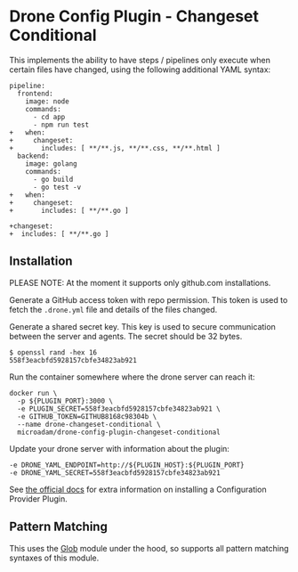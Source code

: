 # Drone Config Plugin - Changeset Conditional

This implements the ability to have steps / pipelines only execute when certain files have changed, using the following additional YAML syntax:

```
pipeline:
  frontend:
    image: node
    commands:
      - cd app
      - npm run test
+   when:
+     changeset:
+       includes: [ **/**.js, **/**.css, **/**.html ]
  backend:
    image: golang
    commands:
      - go build
      - go test -v
+   when:
+     changeset:
+       includes: [ **/**.go ]

+changeset:
+  includes: [ **/**.go ]
```

## Installation

PLEASE NOTE: At the moment it supports only github.com installations.

Generate a GitHub access token with repo permission. This token is used to fetch the `.drone.yml` file and details of the files changed.

Generate a shared secret key. This key is used to secure communication between the server and agents. The secret should be 32 bytes.
```
$ openssl rand -hex 16
558f3eacbfd5928157cbfe34823ab921
```

Run the container somewhere where the drone server can reach it:

```
docker run \
  -p ${PLUGIN_PORT}:3000 \
  -e PLUGIN_SECRET=558f3eacbfd5928157cbfe34823ab921 \
  -e GITHUB_TOKEN=GITHUB8168c98304b \
  --name drone-changeset-conditional \
  microadam/drone-config-plugin-changeset-conditional
```

Update your drone server with information about the plugin:

```
-e DRONE_YAML_ENDPOINT=http://${PLUGIN_HOST}:${PLUGIN_PORT}
-e DRONE_YAML_SECRET=558f3eacbfd5928157cbfe34823ab921
```

See [the official docs](https://docs.drone.io/extend/config) for extra information on installing a Configuration Provider Plugin.

## Pattern Matching

This uses the [Glob](https://www.npmjs.com/package/glob) module under the hood, so supports all pattern matching syntaxes of this module.